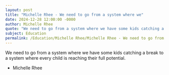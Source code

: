 ```yaml
---
layout: post
title: "Michelle Rhee - We need to go from a system where we"
date: 2024-12-28 12:00:00 -0000
author: Michelle Rhee
quote: "We need to go from a system where we have some kids catching a break to a system where every child is reaching their full potential."
subject: Education
permalink: /Education/Michelle Rhee/Michelle Rhee - We need to go from a system where we
---
```


We need to go from a system where we have some kids catching a break to a system where every child is reaching their full potential.

- Michelle Rhee

